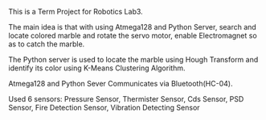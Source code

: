 This is a Term Project for Robotics Lab3.

The main idea is that with using Atmega128 and Python Server, search and locate colored marble and rotate the servo motor, enable Electromagnet so as to catch the marble.

The Python server is used to locate the marble using Hough Transform and identify its color using K-Means Clustering Algorithm.

Atmega128 and Python Sever Communicates via Bluetooth(HC-04).

Used 6 sensors: Pressure Sensor, Thermister Sensor, Cds Sensor, PSD Sensor, Fire Detection Sensor, Vibration Detecting Sensor
